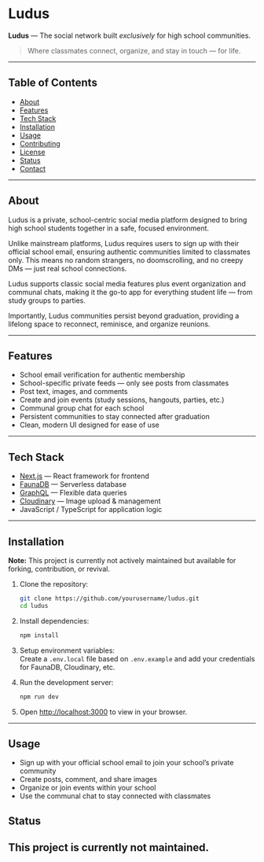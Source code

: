 # Ludus

**Ludus** — The social network built *exclusively* for high school communities.  
> Where classmates connect, organize, and stay in touch — for life.

---

## Table of Contents

- [About](#about)  
- [Features](#features)  
- [Tech Stack](#tech-stack)  
- [Installation](#installation)  
- [Usage](#usage)  
- [Contributing](#contributing)  
- [License](#license)  
- [Status](#status)  
- [Contact](#contact)  

---

## About

Ludus is a private, school-centric social media platform designed to bring high school students together in a safe, focused environment.  

Unlike mainstream platforms, Ludus requires users to sign up with their official school email, ensuring authentic communities limited to classmates only. This means no random strangers, no doomscrolling, and no creepy DMs — just real school connections.  

Ludus supports classic social media features plus event organization and communal chats, making it the go-to app for everything student life — from study groups to parties.  

Importantly, Ludus communities persist beyond graduation, providing a lifelong space to reconnect, reminisce, and organize reunions.

---

## Features

- School email verification for authentic membership  
- School-specific private feeds — only see posts from classmates  
- Post text, images, and comments  
- Create and join events (study sessions, hangouts, parties, etc.)  
- Communal group chat for each school  
- Persistent communities to stay connected after graduation  
- Clean, modern UI designed for ease of use  

---

## Tech Stack

- [Next.js](https://nextjs.org/) — React framework for frontend  
- [FaunaDB](https://fauna.com/) — Serverless database  
- [GraphQL](https://graphql.org/) — Flexible data queries  
- [Cloudinary](https://cloudinary.com/) — Image upload & management  
- JavaScript / TypeScript for application logic  

---

## Installation

**Note:** This project is currently not actively maintained but available for forking, contribution, or revival.

1. Clone the repository:  
   ```bash
   git clone https://github.com/yourusername/ludus.git
   cd ludus
   ```

2. Install dependencies:  
   ```bash
   npm install
   ```

3. Setup environment variables:  
   Create a `.env.local` file based on `.env.example` and add your credentials for FaunaDB, Cloudinary, etc.

4. Run the development server:  
   ```bash
   npm run dev
   ```

5. Open [http://localhost:3000](http://localhost:3000) to view in your browser.

---

## Usage

- Sign up with your official school email to join your school’s private community  
- Create posts, comment, and share images  
- Organize or join events within your school  
- Use the communal chat to stay connected with classmates  


## Status

This project is currently **not maintained**.  
---